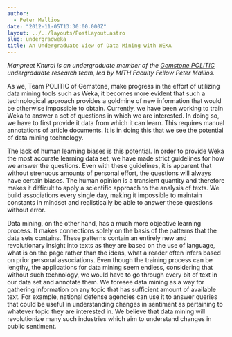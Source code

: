 ```yaml
---
author:
  - Peter Mallios
date: "2012-11-05T13:30:00.000Z"
layout: ../../layouts/PostLayout.astro
slug: undergradweka
title: An Undergraduate View of Data Mining with WEKA
---
```


_Manpreet Khural is an undergraduate member of the [Gemstone POLITIC](http://web.archive.org/web/20131220230110/http://teams.gemstone.umd.edu/classof2014/politic/) undergraduate research team, led by MITH Faculty Fellow Peter Mallios._

As we, Team POLITIC of Gemstone, make progress in the effort of utilizing data mining tools such as Weka, it becomes more evident that such a technological approach provides a goldmine of new information that would be otherwise impossible to obtain. Currently, we have been working to train Weka to answer a set of questions in which we are interested. In doing so, we have to first provide it data from which it can learn. This requires manual annotations of article documents. It is in doing this that we see the potential of data mining technology.

The lack of human learning biases is this potential. In order to provide Weka the most accurate learning data set, we have made strict guidelines for how we answer the questions. Even with these guidelines, it is apparent that without strenuous amounts of personal effort, the questions will always have certain biases. The human opinion is a transient quantity and therefore makes it difficult to apply a scientific approach to the analysis of texts. We build associations every single day, making it impossible to maintain constants in mindset and realistically be able to answer these questions without error.

Data mining, on the other hand, has a much more objective learning process. It makes connections solely on the basis of the patterns that the data sets contains. These patterns contain an entirely new and revolutionary insight into texts as they are based on the use of language, what is on the page rather than the ideas, what a reader often infers based on prior personal associations. Even though the training process can be lengthy, the applications for data mining seem endless, considering that without such technology, we would have to go through every bit of text in our data set and annotate them. We foresee data mining as a way for gathering information on any topic that has sufficient amount of available text. For example, national defense agencies can use it to answer queries that could be useful in understanding changes in sentiment as pertaining to whatever topic they are interested in. We believe that data mining will revolutionize many such industries which aim to understand changes in public sentiment.
